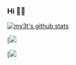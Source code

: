 ### Hi 👋🏻

[![my3t's github stats](https://github-readme-stats.vercel.app/api?username=my3t)](https://github.com/anuraghazra/github-readme-stats)

[![](https://wakatime.com/share/@myst/53d3dd4f-b44a-4a83-8540-11b4e1a3449a.png)

[![](https://wakatime.com/share/@myst/72945211-85c9-4ef5-80af-f698d619db61.png)
